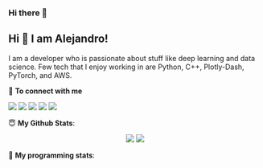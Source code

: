 ### Hi there 👋


## Hi 👋 I am Alejandro! 

I am a developer who is passionate about stuff like deep learning and data science. Few tech that I enjoy working in are Python, C++, Plotly-Dash, PyTorch, and  AWS.

<summary>🤝 <b>To connect with me</b></summary>

<p align = "center">

  [<img src ="https://img.shields.io/badge/portfolio-%23.svg?&style=for-the-badge&logo=&logoColor=white%22">](https://pr2tik1.github.io/)
  [<img src="https://img.shields.io/badge/twitter-%231DA1F2.svg?&style=for-the-badge&logo=twitter&logoColor=white" />](https://twitter.com/Pratikpkb) 
  [<img src="https://img.shields.io/badge/medium-%2312100E.svg?&style=for-the-badge&logo=medium&logoColor=white" />](https://medium.com/@pratikbaitha04)
  [<img src="https://img.shields.io/badge/linkedin-%230077B5.svg?&style=for-the-badge&logo=linkedin&logoColor=white" />](https://www.linkedin.com/in/pratik-kumar04/)
  [<img src="https://img.shields.io/badge/facebook-%231877F2.svg?&style=for-the-badge&logo=facebook&logoColor=white" />](https://www.facebook.com/pr2tik1) 
</p>



 <summary> 😇 <b>My Github Stats</b>: </summary>

<p align = "center">
  <img src = "https://github-readme-stats.vercel.app/api?username=Alejandrotorresruizdev&show_icons=true&theme=tokyonight&line_height=27">
  <img src = "https://github-readme-stats.vercel.app/api/top-langs/?username=Alejandrotorresruizdev&hide=css,java,html&theme=tokyonight">
</p>

 <summary>🤖 <b>My programming stats</b>: </summary>
<br>






